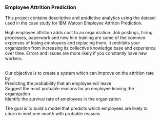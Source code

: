 ### Employee Attrition Prediction

This project contains descriptive and predictive analytics using the dataset used in the case study for IBM Watosn Employee Attriton Prediction.

High employee attrition adds cost to an organization. Job postings, hiring processes, paperwork and new hire training are some of the common expenses of losing employees and replacing them. It prohibits your organization from increasing its collective knowledge base and experience over time. Errors and issues are more likely if you constantly have new workers.


<br />
Our objective is to create a system which can  improve on the attrition rate  by 
<br />Predicting the probability that an employee will leave 
<br />
Suggest the most probable reasons for an employee leaving the organization
<br />
Identify the survival rate of employees in the organization

The goal is to build a model that predicts which employees are likely to churn in next one month with probable reasons

